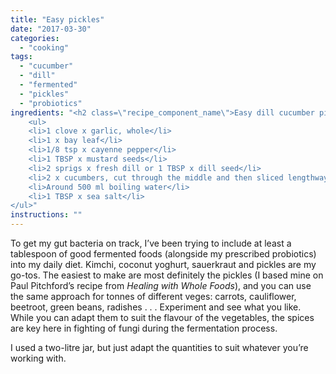 ```yaml
---
title: "Easy pickles"
date: "2017-03-30"
categories: 
  - "cooking"
tags: 
  - "cucumber"
  - "dill"
  - "fermented"
  - "pickles"
  - "probiotics"
ingredients: "<h2 class=\"recipe_component_name\">Easy dill cucumber pickles</h2>
    <ul>
 	<li>1 clove x garlic, whole</li>
 	<li>1 x bay leaf</li>
 	<li>1/8 tsp x cayenne pepper</li>
 	<li>1 TBSP x mustard seeds</li>
 	<li>2 sprigs x fresh dill or 1 TBSP x dill seed</li>
 	<li>2 x cucumbers, cut through the middle and then sliced lengthways into quarters</li>
 	<li>Around 500 ml boiling water</li>
 	<li>1 TBSP x sea salt</li>
</ul>"
instructions: ""
---
```


To get my gut bacteria on track, I’ve been trying to include at least a tablespoon of good fermented foods (alongside my prescribed probiotics) into my daily diet. Kimchi, coconut yoghurt, sauerkraut and pickles are my go-tos. The easiest to make are most definitely the pickles (I based mine on Paul Pitchford’s recipe from _Healing with Whole Foods_), and you can use the same approach for tonnes of different veges: carrots, cauliflower, beetroot, green beans, radishes . . . Experiment and see what you like. While you can adapt them to suit the flavour of the vegetables, the spices are key here in fighting of fungi during the fermentation process.

I used a two-litre jar, but just adapt the quantities to suit whatever you’re working with.
